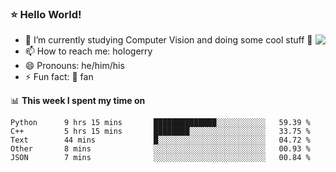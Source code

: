 ### ⭐️ Hello World!

<!--
**hologerry/hologerry** is a ✨ _special_ ✨ repository because its `README.md` (this file) appears on your GitHub profile.

Here are some ideas to get you started:

- 🔭 I’m currently working and studying on Computer Vision
- 🌱 I’m currently learning at Peking University
- 💬 Ask me about 
- 📫 How to reach me: E-mail
- 😄 Pronouns: he/his
- ⚡ Fun fact: Music is the Power
-->

<img align="right" src="https://github-readme-stats.vercel.app/api?username=hologerry&show_icons=true&icon_color=CE1D2D&text_color=718096&bg_color=ffffff&hide_title=true" />

- 🔭 I’m currently studying Computer Vision and doing some cool stuff 🤖
- 📫 How to reach me: hologerry
- 😄 Pronouns: he/him/his
- ⚡ Fun fact: 🍎 fan


📊 **This week I spent my time on**

<!--START_SECTION:waka-->
```text
Python      9 hrs 15 mins       ██████████████░░░░░░░░░░░   59.39 % 
C++         5 hrs 15 mins       ████████░░░░░░░░░░░░░░░░░   33.75 % 
Text        44 mins             █░░░░░░░░░░░░░░░░░░░░░░░░   04.72 % 
Other       8 mins              ░░░░░░░░░░░░░░░░░░░░░░░░░   00.93 % 
JSON        7 mins              ░░░░░░░░░░░░░░░░░░░░░░░░░   00.84 %
```
<!--END_SECTION:waka-->
